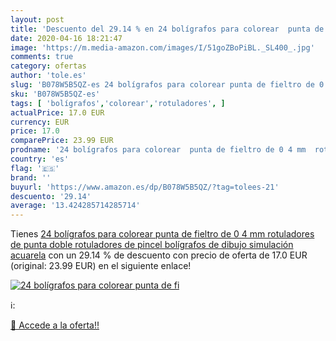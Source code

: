 ```yaml
---
layout: post
title: 'Descuento del 29.14 % en 24 bolígrafos para colorear  punta de fi'
date: 2020-04-16 18:21:47
image: 'https://m.media-amazon.com/images/I/51goZBoPiBL._SL400_.jpg'
comments: true
category: ofertas
author: 'tole.es'
slug: 'B078W5B5QZ-es 24 bolígrafos para colorear punta de fieltro de 0 4 mm...'
sku: 'B078W5B5QZ-es'
tags: [ 'bolígrafos','colorear','rotuladores', ]
actualPrice: 17.0 EUR
currency: EUR
price: 17.0
comparePrice: 23.99 EUR
prodname: '24 bolígrafos para colorear  punta de fieltro de 0 4 mm  rotuladores de punta doble  rotuladores de pincel  bolígrafos de dibujo simulación acuarela'
country: 'es'
flag: '🇪🇸'
brand: ''
buyurl: 'https://www.amazon.es/dp/B078W5B5QZ/?tag=tolees-21'
descuento: '29.14'
average: '13.424285714285714'
---
```


Tienes [24 bolígrafos para colorear  punta de fieltro de 0 4 mm  rotuladores de punta doble  rotuladores de pincel  bolígrafos de dibujo simulación acuarela](https://www.amazon.es/dp/B078W5B5QZ/?tag=tolees-21) con un 29.14 % de descuento con precio de oferta de 17.0 EUR (original: 23.99 EUR) en el siguiente enlace!

[![24 bolígrafos para colorear  punta de fi](https://m.media-amazon.com/images/I/51goZBoPiBL._SL400_.jpg)](https://www.amazon.es/dp/B078W5B5QZ/?tag=tolees-21)

ℹ️:


[🛒 Accede a la oferta!!](https://www.amazon.es/dp/B078W5B5QZ/?tag=tolees-21)
